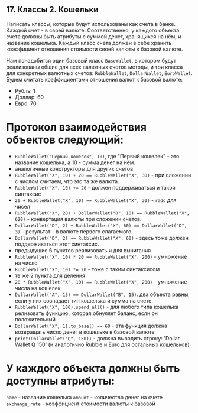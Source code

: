 ## 17. Классы 2. Кошельки
Написать классы, которые будут использованы как счета в банке. Каждый счет - в своей валюте. Соответственно, у каждого объекта счета должны быть атрибуты с суммой денег, хранящихся на нём, и название кошелька. Каждый класс счета должен в себе хранить коэффициент отношения стоимости своей валюты к базовой валюте.

Нам понадобится один базовый класс `BaseWallet`, в котором будут реализованы общие для всех валютных счетов методы, и три класса для конкретных валютных счетов: `RubbleWallet`, `DollarWallet`, `EuroWallet`. Будем считать коэффициентами отношения валют к базовой валюте:
- Рубль: 1
- Доллар: 60
- Евро: 70

# Протокол взаимодействия объектов следующий:

- `RubbleWallet("Первый кошелек", 10)`, где "Первый кошелек" - это название кошелька, а 10 - сумма денег на нём.
- аналогичные конструкторы для других счетов
- `RubbleWallet("X", 10) + 20 == RubbleWallet("X", 30)` - при сложении с числом считаем, что это та же валюта.
- `RubbleWallet("X", 10) += 20` - должен поддерживаться и такой синтаксис
- `20 + RubbleWallet("X", 10) == RubbleWallet("X", 30)` - `radd` для чисел
- `RubbleWallet("X", 20) + DollarWallet("D", 10) == RubbleWallet("X", 620)` - конвертация валюты при сложении счетов.
- `DollarWallet("D", 2) + RubbleWallet("X", 60) == DollarWallet("D", 3)` - результат - в валюте первого слагаемого.
- `DollarWallet("D", 2) += RubbleWallet("X", 60)` - здесь тоже должен поддерживаться этот синтаксис.
- предыдущие 6 пунктов реализовать и для вычитания
- `RubbleWallet("X", 10) * 20 == RubbleWallet("X", 200)` - умножение на число
- `RubbleWallet("X", 10) *= 20` - тоже с таким синтаксисом
- те же 2 пункта для деления
- `20 * RubbleWallet("X", 10) == RubbleWallet("X", 200)` - умножение числа на кошелек
- `DollarWallet("A", 15) == DollarWallet("B", 15)`: два объекта равны, если у них совпадает тип кошелька и сумма на счете.
- `RubbleWallet("X", 100).spend_all()` - для любого типа кошелька релизовать функцию, которая обнуляет баланс, если он положительный
- `DollarWallet("X", 1).to_base() == 60` - эта функция должна возвращать число денег в кошельке в базовой валюте
- `print(DollarWallet("Q", 150))` - должна выводить строку: 'Dollar Wallet Q 150' (и аналогично Rubble и Euro для остальных кошельков)

# У каждого объекта должны быть доступны атрибуты:

`name` - название кошелька
`amount` - количество денег на счете
`exchange_rate` - коэффициент стоимости валюты к базовой